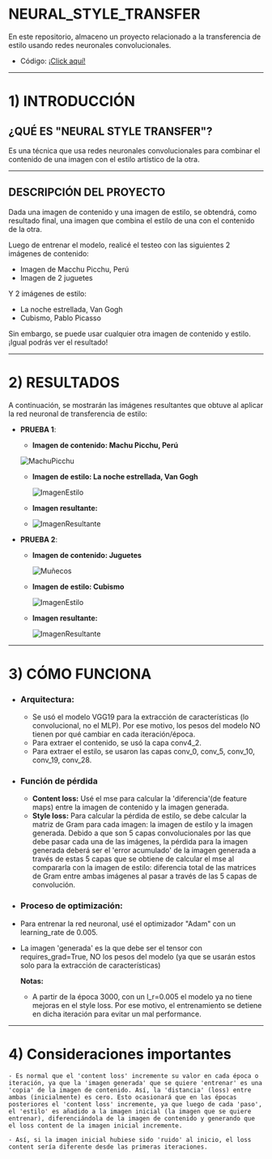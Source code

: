 # NEURAL_STYLE_TRANSFER
En este repositorio, almaceno un proyecto relacionado a la transferencia de estilo usando redes neuronales convolucionales.

- Código: [¡Click aquí!](./NeuralStyleTransfer_FromScratch.ipynb)

-----
# 1) INTRODUCCIÓN
## ¿QUÉ ES "NEURAL STYLE TRANSFER"?
Es una técnica que usa redes neuronales convolucionales para combinar el contenido de una imagen con el estilo artístico de la otra.

----
## DESCRIPCIÓN DEL PROYECTO
Dada una imagen de contenido y una imagen de estilo, se obtendrá, como resultado final, una imagen que combina el estilo de una con el contenido de la otra.

Luego de entrenar el modelo, realicé el testeo con las siguientes 2 imágenes de contenido:
- Imagen de Macchu Picchu, Perú
- Imagen de 2 juguetes

Y 2 imágenes de estilo:
- La noche estrellada, Van Gogh
- Cubismo, Pablo Picasso

Sin embargo, se puede usar cualquier otra imagen de contenido y estilo. ¡Igual podrás ver el resultado! 


----
# 2) RESULTADOS
A continuación, se mostrarán las imágenes resultantes que obtuve al aplicar la red neuronal de transferencia de estilo:
- **PRUEBA 1**:
    - **Imagen de contenido: Machu Picchu, Perú**
      
    ![MachuPicchu](https://github.com/DianaMLlamocaZ/NEURAL_STYLE_TRANSFER/blob/main/IMAGENES/imagen_contenido_machu_picchu.JPG)

  - **Imagen de estilo: La noche estrellada, Van Gogh**
    
    ![ImagenEstilo](https://github.com/DianaMLlamocaZ/NEURAL_STYLE_TRANSFER/blob/main/IMAGENES/imagen_estilo_2.JPG)

  - **Imagen resultante:**
  - 
    ![ImagenResultante](https://github.com/DianaMLlamocaZ/NEURAL_STYLE_TRANSFER/blob/main/IMAGENES/ResultadoFinal1.JPG)

- **PRUEBA 2**:
  - **Imagen de contenido: Juguetes**
      
    ![Muñecos](https://github.com/DianaMLlamocaZ/NEURAL_STYLE_TRANSFER/blob/main/IMAGENES/imagen_contenido.JPG)

  - **Imagen de estilo: Cubismo**
    
    ![ImagenEstilo](https://github.com/DianaMLlamocaZ/NEURAL_STYLE_TRANSFER/blob/main/IMAGENES/imagen_estilo.JPG)

  - **Imagen resultante:**
    
    ![ImagenResultante](https://github.com/DianaMLlamocaZ/NEURAL_STYLE_TRANSFER/blob/main/IMAGENES/ImagenResultado2.JPG)

----
# 3) CÓMO FUNCIONA
* ### Arquitectura:
  - Se usó el modelo VGG19 para la extracción de características (lo convolucional, no el MLP). Por ese motivo, los pesos del modelo NO tienen por qué cambiar en cada iteración/época.
  - Para extraer el contenido, se usó la capa conv4_2.
  - Para extraer el estilo, se usaron las capas conv_0, conv_5, conv_10, conv_19, conv_28.
    
* ### Función de pérdida
  - **Content loss:** Usé el mse para calcular la 'diferencia'(de feature maps) entre la imagen de contenido y la imagen generada.
  - **Style loss:** Para calcular la pérdida de estilo, se debe calcular la matriz de Gram para cada imagen: la imagen de estilo y la imagen generada.
     Debido a que son 5 capas convolucionales por las que debe pasar cada una de las imágenes, la pérdida para la imagen generada deberá ser el 'error acumulado' de la imagen generada a través de estas 5 capas que se obtiene de calcular el mse al compararla con la imagen de estilo: diferencia total de las matrices de Gram entre ambas imágenes al pasar a través de las 5 capas de convolución. 
    
* ### Proceso de optimización:
* Para entrenar la red neuronal, usé el optimizador "Adam" con un learning_rate de 0.005.
* La imagen 'generada' es la que debe ser el tensor con requires_grad=True, NO los pesos del modelo (ya que se usarán estos solo para la extracción de características)
  
  **Notas:**
  - A partir de la época 3000, con un l_r=0.005 el modelo ya no tiene mejoras en el style loss. Por ese motivo, el entrenamiento se detiene en dicha iteración para evitar un mal performance.

---
# 4) Consideraciones importantes
    - Es normal que el 'content loss' incremente su valor en cada época o iteración, ya que la 'imagen generada' que se quiere 'entrenar' es una 'copia' de la imagen de contenido. Así, la 'distancia' (loss) entre ambas (inicialmente) es cero. Esto ocasionará que en las épocas posteriores el 'content loss' incremente, ya que luego de cada 'paso', el 'estilo' es añadido a la imagen inicial (la imagen que se quiere entrenar), diferenciándola de la imagen de contenido y generando que el loss content de la imagen inicial incremente.

    - Así, si la imagen inicial hubiese sido 'ruido' al inicio, el loss content sería diferente desde las primeras iteraciones.
